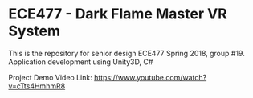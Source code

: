 # ECE477 - Dark Flame Master VR System
This is the repository for senior design ECE477 Spring 2018, group #19. 
Application development using Unity3D, C#

Project Demo Video Link: 
https://www.youtube.com/watch?v=cTts4HmhmR8
